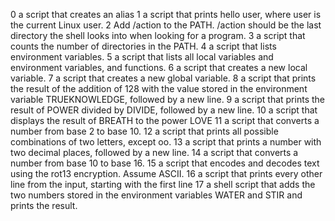 0 a script that creates an alias
1 a script that prints hello user, where user is the current Linux user.
2 Add /action to the PATH. /action should be the last directory the shell looks into when looking for a program.
3 a script that counts the number of directories in the PATH.
4 a script that lists environment variables.
5 a script that lists all local variables and environment variables, and functions.
6 a script that creates a new local variable.
7 a script that creates a new global variable.
8 a script that prints the result of the addition of 128 with the value stored in the environment variable TRUEKNOWLEDGE, followed by a new line.
9 a script that prints the result of POWER divided by DIVIDE, followed by a new line.
10 a script that displays the result of BREATH to the power LOVE
11 a script that converts a number from base 2 to base 10.
12 a script that prints all possible combinations of two letters, except oo.
13 a script that prints a number with two decimal places, followed by a new line.
14 a script that converts a number from base 10 to base 16.
15 a script that encodes and decodes text using the rot13 encryption. Assume ASCII.
16 a script that prints every other line from the input, starting with the first line
17 a shell script that adds the two numbers stored in the environment variables WATER and STIR and prints the result.
